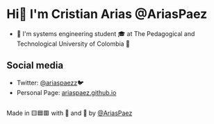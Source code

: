 
# Hi👋 I'm Cristian Arias @AriasPaez


- 💬 I'm systems engineering student :mortar_board: at The Pedagogical and Technological University of Colombia :school:

## Social media
- Twitter: [@ariaspaezz](https://twitter.com/ariaspaezz):bird:
- Personal Page: [ariaspaez.github.io](https://ariaspaez.github.io/)

##
Made in :yellow_square::blue_square::red_square: with :black_heart: and :brain: by [@AriasPaez](https://github.com/AriasPaez)
<!--
**AriasPaez/AriasPaez** is a ✨ _special_ ✨ repository because its `README.md` (this file) appears on your GitHub profile.

Here are some ideas to get you started:

- 🔭 I’m currently working on ...
- 🌱 I’m currently learning ...
- 👯 I’m looking to collaborate on ...
- 🤔 I’m looking for help with ...
- 💬 Ask me about ...
- 📫 How to reach me: ...
- 😄 Pronouns: ...
- ⚡ Fun fact: ...
-->

